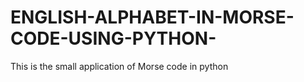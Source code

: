 # ENGLISH-ALPHABET-IN-MORSE-CODE-USING-PYTHON-
This is the small application of Morse code in python
